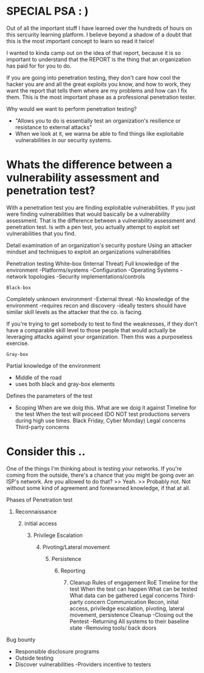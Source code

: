 # SPECIAL PSA : )
Out of all the important stuff I have learned over the hundreds of hours on this sercurity learning platform. I believe beyond a shadow of a doubt that this is the most important concept to learn so read it twice! 

I wanted to kinda camp out on the idea of that report, because it is so important to understand that the REPORT is the thing that an organization has paid for for you to do. 

If you are going into penetration testing, they don't care how cool the hacker you are and all the great exploits you know, and how to work, they want the report that tells them where are my problems and how can I fix them. This is the most important phase as a professional penetration tester. 

Why would we want to perform penetration testing?
- "Allows you to do is essentially test an organization's resilience or resistance to external attacks"
- When we look at it, we wanna be able to find things like exploitable vulnerabilities in our security systems.

# Whats the difference between a vulnerability assessment and penetration test?
With a penetration test you are finding exploitable vulnerabilities. If you just were finding vulnerabilities that would basically be a vulnerability assessment. That is the difference between a vulnerability assessment and penetration test. Is with a pen test, you actually attempt to exploit set vulnerabilities that you find.

Detail examination of an organization's security posture
    Using an attacker mindset and techniques to exploit an organizations vulnerabilities

Penetration testing
    White-box  (Internal Threat)
Full knowledge of the environment
-Platforms/systems
-Configuration
-Operating Systems
-network topologies
-Security implementations/controls

    Black-box
Completely unknown environment
-External threat
-No knowledge of the environment
-requires recon and discovery
-ideally testers should have similar skill levels as the attacker that the co. is facing.

If you're trying to get somebody to test to find the weaknesses, if they don't have a comparable skill level to those people that would actually be leveraging attacks against your organization. Then this was a purposeless exercise.   


    Gray-box
Partial knowledge of the environment
- Middle of the road
- uses both black and gray-box elements

Defines the parameters of the test
 - Scoping
    When are we doig this. What are we doig it against
  Timeline for the test
  When the test will proceed
    (DO NOT test productions servers during high use times. Black Friday, Cyber Monday)
  Legal concerns
  Third-party concerns

# Consider this ..
One of the things I'm thinking about is testing your networks. If you're coming from the outside, there's a chance that you might be going over an ISP's network. Are you allowed to do that? >> Yeah. >> Probably not. Not without some kind of agreement and forewarned knowledge, if that at all.

Phases of Penetration test

1. Reconnaissance
    
    2. initial access

        3. Privilege Escalation

            4. Pivoting/Lateral movement

                5. Persistence

                    6. Reporting 

                        7. Cleanup
Rules of engagement
RoE
Timeline for the test
When the test can happen
What can be tested
What data can be gathered
Legal concerns
Third-party concern
Communication
Recon, inital access, priviledge escalation, pivoting, lateral movement, persistence
Cleanup
-Closing out the Pentest
-Returning All systems to their baseline state
-Removing tools/ back doors

Bug bounty
- Responsible disclosure programs
- Outside testing
- Discover vulnerabilities
-Providers incentive to testers
